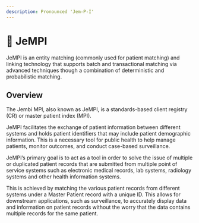 ```yaml
---
description: Pronounced 'Jem-P-I'
---
```


# 💎 JeMPI

JeMPI is an entity matching (commonly used for patient matching) and linking technology that supports batch and transactional matching via advanced techniques though a combination of deterministic and probabilistic matching.

## Overview

The Jembi MPI, also known as JeMPI, is a standards-based client registry (CR) or master patient index (MPI).

JeMPI facilitates the exchange of patient information between different systems and holds patient identifiers that may include patient demographic information. This is a necessary tool for public health to help manage patients, monitor outcomes, and conduct case-based surveillance.

JeMPI’s primary goal is to act as a tool in order to solve the issue of multiple or duplicated patient records that are submitted from multiple point of service systems such as electronic medical records, lab systems, radiology systems and other health information systems.

This is achieved by matching the various patient records from different systems under a Master Patient record with a unique ID. This allows for downstream applications, such as surveillance, to accurately display data and information on patient records without the worry that the data contains multiple records for the same patient.
